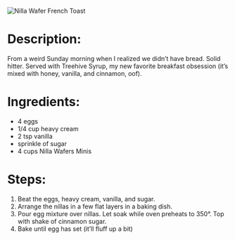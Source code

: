 ![Nilla Wafer French Toast](https://chowdown.io/images/nilla-wafer.jpg)

# Description:

From a weird Sunday morning when I realized we didn’t have bread. Solid hitter. Served with Treehive Syrup, my new favorite breakfast obsession (it’s mixed with honey, vanilla, and cinnamon, oof).

# Ingredients:

* 4 eggs
* 1/4 cup heavy cream
* 2 tsp vanilla
* sprinkle of sugar
* 4 cups Nilla Wafers Minis

# Steps:

1. Beat the eggs, heavy cream, vanilla, and sugar.
2. Arrange the nillas in a few flat layers in a baking dish.
3. Pour egg mixture over nillas. Let soak while oven preheats to 350°. Top with shake of cinnamon sugar.
4. Bake until egg has set (it’ll fluff up a bit)
